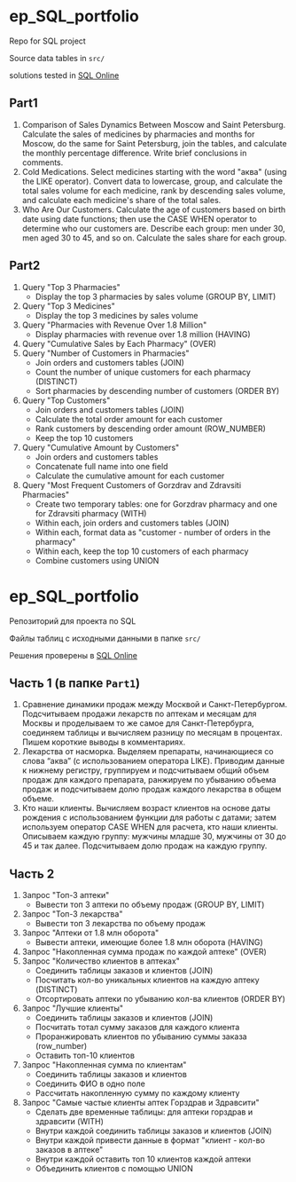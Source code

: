 # ep_SQL_portfolio

Repo for SQL project

Source data tables in `src/`

solutions tested in [SQL Online](https://sqliteonline.com/)

## Part1

1. Comparison of Sales Dynamics Between Moscow and Saint Petersburg. Calculate the sales of medicines by pharmacies and months for Moscow, do the same for Saint Petersburg, join the tables, and calculate the monthly percentage difference. Write brief conclusions in comments.
2. Cold Medications. Select medicines starting with the word "аква" (using the LIKE operator). Convert data to lowercase, group, and calculate the total sales volume for each medicine, rank by descending sales volume, and calculate each medicine's share of the total sales.
3. Who Are Our Customers. Calculate the age of customers based on birth date using date functions; then use the CASE WHEN operator to determine who our customers are. Describe each group: men under 30, men aged 30 to 45, and so on. Calculate the sales share for each group.

## Part2

1. Query "Top 3 Pharmacies"
    - Display the top 3 pharmacies by sales volume (GROUP BY, LIMIT)
2. Query "Top 3 Medicines"
    - Display the top 3 medicines by sales volume
3. Query "Pharmacies with Revenue Over 1.8 Million"
    - Display pharmacies with revenue over 1.8 million (HAVING)
4. Query "Cumulative Sales by Each Pharmacy" (OVER)
5. Query "Number of Customers in Pharmacies"
    - Join orders and customers tables (JOIN)
    - Count the number of unique customers for each pharmacy (DISTINCT)
    - Sort pharmacies by descending number of customers (ORDER BY)
6. Query "Top Customers"
    - Join orders and customers tables (JOIN)
    - Calculate the total order amount for each customer
    - Rank customers by descending order amount (ROW_NUMBER)
    - Keep the top 10 customers
7. Query "Cumulative Amount by Customers"
    - Join orders and customers tables
    - Concatenate full name into one field
    - Calculate the cumulative amount for each customer
8. Query "Most Frequent Customers of Gorzdrav and Zdravsiti Pharmacies"
    - Create two temporary tables: one for Gorzdrav pharmacy and one for Zdravsiti pharmacy (WITH)
    - Within each, join orders and customers tables (JOIN)
    - Within each, format data as "customer - number of orders in the pharmacy"
    - Within each, keep the top 10 customers of each pharmacy
    - Combine customers using UNION

# ep_SQL_portfolio

Репозиторий для проекта по SQL

Файлы таблиц с исходными данными в папке `src/`

Решения проверены в [SQL Online](https://sqliteonline.com/)

## Часть 1 (в папке `Part1`)

1. Сравнение динамики продаж между Москвой и Санкт-Петербургом. Подсчитываем продажи лекарств по аптекам и месяцам для Москвы и проделываем то же самое для Санкт-Петербурга, соединяем таблицы и вычисляем разницу по месяцам в процентах. Пишем короткие выводы в комментариях.
2. Лекарства от насморка. Выделяем препараты, начинающиеся со слова “аква” (с использованием оператора LIKE). Приводим данные к нижнему регистру, группируем и подсчитываем общий объем продаж для каждого препарата, ранжируем по убыванию объема продаж и подсчитываем долю продаж каждого лекарства в общем объеме.
3. Кто наши клиенты. Вычисляем возраст клиентов на основе даты рождения с использованием функции для работы с датами; затем используем оператор CASE WHEN для расчета, кто наши клиенты. Описываем каждую группу: мужчины младше 30, мужчины от 30 до 45 и так далее. Подсчитываем долю продаж на каждую группу.

## Часть 2

1. Запрос "Топ-3 аптеки"
    - Вывести топ 3 аптеки по объему продаж (GROUP BY, LIMIT)
2. Запрос "Топ-3 лекарства"
    - Вывести топ 3 лекарства по объему продаж
3. Запрос "Аптеки от 1.8 млн оборота"
    - Вывести аптеки, имеющие более 1.8 млн оборота (HAVING)
4. Запрос "Накопленная сумма продаж по каждой аптеке" (OVER)
5. Запрос "Количество клиентов в аптеках"
    - Соединить таблицы заказов и клиентов (JOIN)
    - Посчитать кол-во уникальных клиентов на каждую аптеку (DISTINCT)
    - Отсортировать аптеки по убыванию кол-ва клиентов (ORDER BY)
6. Запрос "Лучшие клиенты"
    - Соединить таблицы заказов и клиентов (JOIN)
    - Посчитать тотал сумму заказов для каждого клиента
    - Проранжировать клиентов по убыванию суммы заказа (row_number)
    - Оставить топ-10 клиентов
7. Запрос "Накопленная сумма по клиентам"
    - Соединить таблицы заказов и клиентов
    - Соединить ФИО в одно поле
    - Рассчитать накопленную сумму по каждому клиенту
8. Запрос "Самые частые клиенты аптек Горздрав и Здравсити"
    - Сделать две временные таблицы: для аптеки горздрав и здравсити (WITH)
    - Внутри каждой соединить таблицы заказов и клиентов (JOIN)
    - Внутри каждой привести данные в формат "клиент - кол-во заказов в аптеке"
    - Внутри каждой оставить топ 10 клиентов каждой аптеки
    - Объединить клиентов с помощью UNION